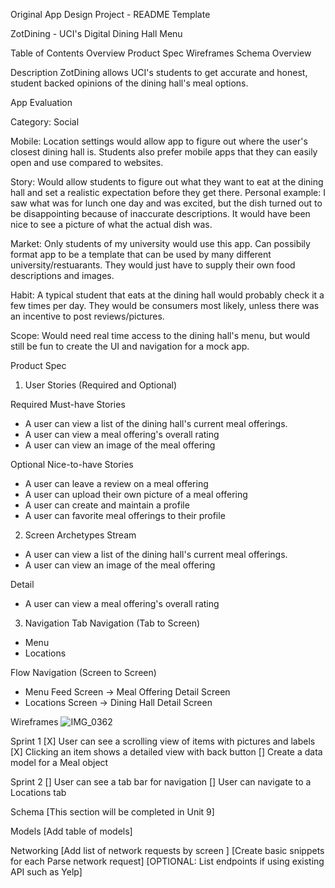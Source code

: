 Original App Design Project - README Template

ZotDining - UCI's Digital Dining Hall Menu

Table of Contents
Overview
Product Spec
Wireframes
Schema
Overview

Description
ZotDining allows UCI's students to get accurate and honest, student backed opinions of the dining hall's meal options.

App Evaluation

Category: Social

Mobile: Location settings would allow app to figure out where the user's closest dining hall is. Students also prefer mobile apps that they can easily open and use compared to websites.

Story: Would allow students to figure out what they want to eat at the dining hall and set a realistic expectation before they get there. Personal example: I saw what was for lunch one day and was excited, but the dish turned out to be disappointing because of inaccurate descriptions. It would have been nice to see a picture of what the actual dish was.

Market: Only students of my university would use this app. Can possibily format app to be a template that can be used by many different university/restuarants. They would just have to supply their own food descriptions and images.

Habit: A typical student that eats at the dining hall would probably check it a few times per day. They would be consumers most likely, unless there was an incentive to post reviews/pictures.

Scope: Would need real time access to the dining hall's menu, but would still be fun to create the UI and navigation for a mock app.

Product Spec

1. User Stories (Required and Optional)

Required Must-have Stories
- A user can view a list of the dining hall's current meal offerings.
- A user can view a meal offering's overall rating
- A user can view an image of the meal offering

Optional Nice-to-have Stories
- A user can leave a review on a meal offering
- A user can upload their own picture of a meal offering
- A user can create and maintain a profile
- A user can favorite meal offerings to their profile

2. Screen Archetypes
Stream
- A user can view a list of the dining hall's current meal offerings.
- A user can view an image of the meal offering

Detail
- A user can view a meal offering's overall rating


3. Navigation
Tab Navigation (Tab to Screen)
- Menu
- Locations

Flow Navigation (Screen to Screen)
- Menu Feed Screen -> Meal Offering Detail Screen
- Locations Screen -> Dining Hall Detail Screen


Wireframes
![IMG_0362](https://hackmd.io/_uploads/r1XVDskOxg.jpg)

Sprint 1
[X] User can see a scrolling view of items with pictures and labels
[X] Clicking an item shows a detailed view with back button
[]  Create a data model for a Meal object

Sprint 2
[] User can see a tab bar for navigation
[] User can navigate to a Locations tab

Schema
[This section will be completed in Unit 9]

Models
[Add table of models]

Networking
[Add list of network requests by screen ]
[Create basic snippets for each Parse network request]
[OPTIONAL: List endpoints if using existing API such as Yelp]
